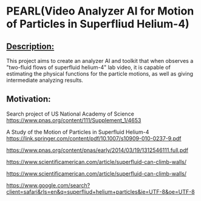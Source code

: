 # PEARL(Video Analyzer AI for Motion of Particles in Superfliud Helium-4)



## <u>Description:</u>

This project aims to create an analyzer AI and toolkit that when observes a "two-fluid flows of superfluid helium-4" lab video, it is capable of estimating the physical functions for the particle motions, as well as giving intermediate analyzing results. 

## Motivation:

Search project of US National Academy of Science https://www.pnas.org/content/111/Supplement_1/4653

A Study of the Motion of Particles in Superfluid Helium-4 https://link.springer.com/content/pdf/10.1007/s10909-010-0237-9.pdf 

https://www.pnas.org/content/pnas/early/2014/03/19/1312546111.full.pdf



https://www.scientificamerican.com/article/superfluid-can-climb-walls/



https://www.scientificamerican.com/article/superfluid-can-climb-walls/



https://www.google.com/search?client=safari&rls=en&q=superfliud+helium+particles&ie=UTF-8&oe=UTF-8